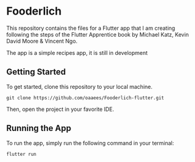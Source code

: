 # Fooderlich

This repository contains the files for a Flutter app that I am creating following the steps of the Flutter Apprentice book by Michael Katz, Kevin David Moore & Vincent Ngo.

The app is a simple recipes app, it is still in development

## Getting Started

To get started, clone this repository to your local machine.

```
git clone https://github.com/oaaees/Fooderlich-flutter.git

```
Then, open the project in your favorite IDE.

## Running the App

To run the app, simply run the following command in your terminal:

```
flutter run
```

